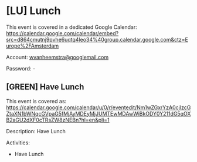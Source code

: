 # [LU] Lunch

This event is covered in a dedicated Google Calendar: https://calendar.google.com/calendar/embed?src=d864cmutnj9pvhe6uqtq4leo34%40group.calendar.google.com&ctz=Europe%2FAmsterdam

Account: wvanheemstra@googlemail.com 

Password: -

## [GREEN] Have Lunch

This event is covered as: https://calendar.google.com/calendar/u/0/r/eventedit/Nm1wZGxrYzA0cjIzcGZtaXN1bWNqcGVpaG5fMjAyMDEyMjJUMTEwMDAwWiBkODY0Y211dG5qOXB2aGU2dXF0cTRsZW8zNEBn?hl=en&pli=1

Description: Have Lunch

Activities:
- Have Lunch
